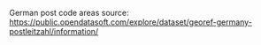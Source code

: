 German post code areas source:
https://public.opendatasoft.com/explore/dataset/georef-germany-postleitzahl/information/
